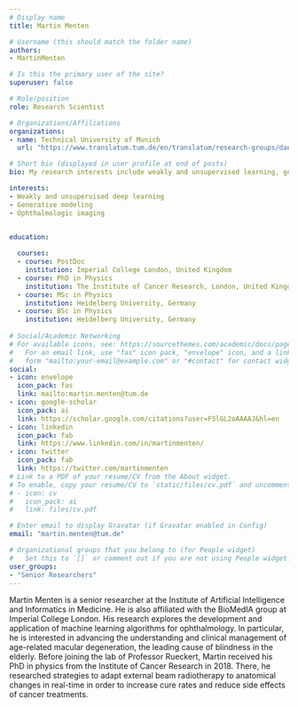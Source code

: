 ```yaml
---
# Display name
title: Martin Menten

# Username (this should match the folder name)
authors:
- MartinMenten

# Is this the primary user of the site?
superuser: false

# Role/position
role: Research Scientist

# Organizations/Affiliations
organizations:
- name: Technical University of Munich
  url: "https://www.translatum.tum.de/en/translatum/research-groups/daniel-rueckert-ai-in-healthcare-and-medicine/"

# Short bio (displayed in user profile at end of posts)
bio: My research interests include weakly and unsupervised learning, generative modeling and their applications in opthamology

interests:
- Weakly and unsupervised deep learning
- Generative modeling
- Ophthalmologic imaging


education:
  
  courses:
  - course: PostDoc
    institution: Imperial College London, United Kingdom
  - course: PhD in Physics
    institution: The Institute of Cancer Research, London, United Kingdom
  - course: MSc in Physics
    institution: Heidelberg University, Germany
  - course: BSc in Physics
    institution: Heidelberg University, Germany
  
# Social/Academic Networking
# For available icons, see: https://sourcethemes.com/academic/docs/page-builder/#icons
#   For an email link, use "fas" icon pack, "envelope" icon, and a link in the
#   form "mailto:your-email@example.com" or "#contact" for contact widget.
social:
- icon: envelope
  icon_pack: fas
  link: mailto:martin.menten@tum.de
- icon: google-scholar
  icon_pack: ai
  link: https://scholar.google.com/citations?user=FSlGL2oAAAAJ&hl=en
- icon: linkedin
  icon_pack: fab
  link: https://www.linkedin.com/in/martinmenten/
- icon: twitter
  icon_pack: fab
  link: https://twitter.com/martinmenten
# Link to a PDF of your resume/CV from the About widget.
# To enable, copy your resume/CV to `static/files/cv.pdf` and uncomment the lines below.
# - icon: cv
#   icon_pack: ai
#   link: files/cv.pdf

# Enter email to display Gravatar (if Gravatar enabled in Config)
email: "martin.menten@tum.de"

# Organizational groups that you belong to (for People widget)
#   Set this to `[]` or comment out if you are not using People widget.
user_groups:
- "Senior Researchers"
---
```


Martin Menten is a senior researcher at the Institute of Artificial Intelligence and Informatics in Medicine. He is also affiliated with the BioMedIA group at Imperial College London. His research explores the development and application of machine learning algorithms for ophthalmology. In particular, he is interested in advancing the understanding and clinical management of age-related macular degeneration, the leading cause of blindness in the elderly. Before joining the lab of Professor Rueckert, Martin received his PhD in physics from the Institute of Cancer Research in 2018. There, he researched strategies to adapt external beam radiotherapy to anatomical changes in real-time in order to increase cure rates and reduce side effects of cancer treatments.